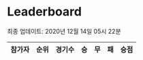 # Leaderboard
최종 업데이트: 2020년 12월 14일 05시 22분




| 참가자 | 순위 | 경기수 | 승 | 무 | 패 | 승점 |
|:---:|:---:|:---:|:---:|:---:|:---:|:---:|
